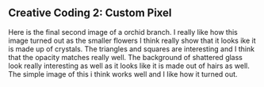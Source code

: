 ## Creative Coding 2: Custom Pixel

Here is the final second image of a orchid branch. I really like how this image turned out as the smaller flowers I think really show that it looks ike it is made up of crystals. The triangles and squares are interesting and I think that the opacity matches really well. The background of shattered glass look really interesting as well as it looks like it is made out of hairs as well. The simple image of this i think works well and I like how it turned out. 
